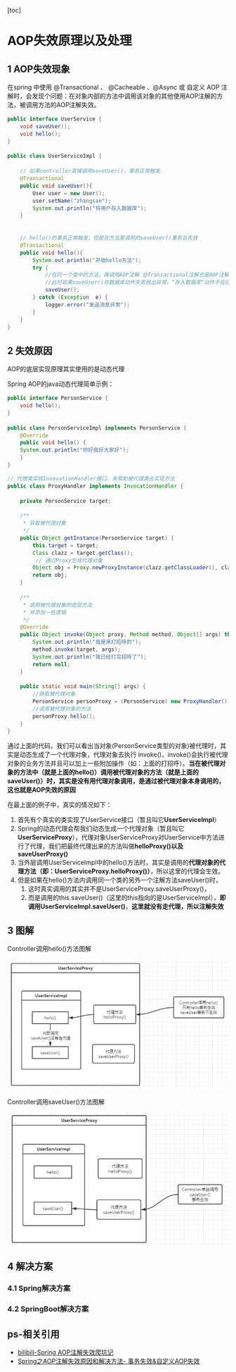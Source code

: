 [toc]

# AOP失效原理以及处理

## 1 AOP失效现象

在spring 中使用 @Transactional 、 @Cacheable 、@Async 或 自定义 AOP 注解时，会发现个问题：在对象内部的方法中调用该对象的其他使用AOP注解的方法，被调用方法的AOP注解失效。

```java
public interface UserService {
    void saveUser();
    void hello();
}

public class UserServiceImpl {
    
    // 如果controller直接调用saveUser()，事务正常触发
    @Transactional
    public void saveUser(){
        User user = new User();
        user.setName("zhangsan");
        System.out.println("将用户存入数据库");
    }
    
    
    // hello()的事务正常触发，但是在方法里调用的saveUser()事务会失效
    @Transactional
    public void hello(){
        System.out.println("开始hello方法");
        try {
            //在同一个类中的方法，再调用AOP注解（@Transactional注解也是AOP注解）的方法，会使AOP注解失效
            //此时如果saveUser()存数据库动作失败抛出异常，“存入数据库“动作不会回滚,数据仍旧存入数据库
            saveUser();
        } catch (Exception  e) {
            logger.error("发送消息异常");
        }
    }
}
```

## 2 失效原因

AOP的底层实现原理其实使用的是动态代理

Spring AOP的java动态代理简单示例：

```java
public interface PersonService {
    void hello();
}
 
public class PersonServiceImpl implements PersonService {
    @Override
    public void hello() {
	System.out.println("你好我好大家好");
    }
}
```

```java
// 代理类实现InvovationHandler接口，来帮助被代理类去实现方法
public class ProxyHandler implements InvocationHandler {
 
	private PersonService target;
 
	/**
	 * 获取被代理对象
	 */
	public Object getInstance(PersonService target) {
		this.target = target;
		Class clazz = target.getClass();
         // 通过Proxy生成代理对象
		Object obj = Proxy.newProxyInstance(clazz.getClassLoader(), clazz.getInterfaces(), this);
		return obj;
	}
 
	/**
	 * 调用被代理对象的底层方法
	 * 并添加一些逻辑
	 */
	@Override
	public Object invoke(Object proxy, Method method, Object[] args) throws Throwable {
		System.out.println("我是来打招呼的");
		method.invoke(target, args);
		System.out.println("我已经打完招呼了");
		return null;
	}
 
	public static void main(String[] args) {
		//获取被代理对象
		PersonService personProxy = (PersonService) new ProxyHandler().getInstance(new PersonServiceImpl());
		//调用被代理对象的方法
		personProxy.hello();
	}
}
```

通过上面的代码，我们可以看出当对象(PersonService类型的对象)被代理时，其实是动态生成了一个代理对象，代理对象去执行 invoke()，invoke()会执行被代理对象的业务方法并且可以加上一些附加操作（如：上面的打招呼）。**当在被代理对象的方法中（就是上面的hello()）调用被代理对象的方法（就是上面的saveUser()）时，其实是没有用代理对象调用，是通过被代理对象本身调用的，这也就是AOP失效的原因**

在最上面的例子中，真实的情况如下：

1. 首先有个真实的类实现了UserService接口（暂且叫它**UserServiceImpl**）
2. Spring的动态代理会帮我们动态生成一个代理对象（暂且叫它**UserServiceProxy**），代理对象UserServiceProxy对UserService中方法进行了代理，我们把最终代理出来的方法叫做**helloProxy()以及saveUserProxy()**
3. 当外层调用UserServiceImpl中的hello()方法时，其实是调用的**代理对象的代理方法（即：UserServiceProxy.helloProxy()）**，所以这里的代理会生效。
4. 但是如果在hello()方法内调用同一个类的另外一个注解方法saveUser()时，
    1. 这时真实调用的其实并不是UserServiceProxy.saveUserProxy()，
    2. 而是调用的this.saveUser()（这里的this指向的是UserServiceImpl），**即调用UserServiceImpl.saveUser()**，**这里就没有走代理，所以注解失效**

## 3 图解

Controller调用hello()方法图解

![image-20210323134554137](picture/image-20210323134554137.png)

Controller调用saveUser()方法图解

![image-20210323134602605](picture/image-20210323134602605.png)

## 4 解决方案

### 4.1 Spring解决方案



### 4.2 SpringBoot解决方案





## ps-相关引用

- [bilibili-Spring AOP注解失效爬坑记](https://www.bilibili.com/video/BV1ft411f7Rc?from=search&seid=12553432421832948995)
- [Spring之AOP注解失效原因和解决方法- 事务失效&自定义AOP失效](https://blog.csdn.net/fumushan/article/details/80090947)